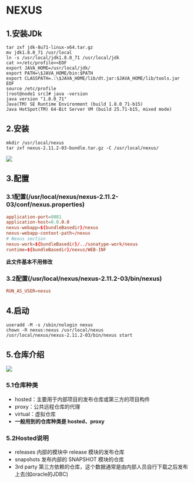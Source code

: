 # NEXUS
## 1.安装JDk
```shell
tar zxf jdk-8u71-linux-x64.tar.gz
mv jdk1.8.0_71 /usr/local
ln -s /usr/local/jdk1.8.0_71 /usr/local/jdk
cat >>/etc/profile<<EOF
export JAVA_HOME=/usr/local/jdk/
export PATH=\$JAVA_HOME/bin:$PATH 
export CLASSPATH=.:\$JAVA_HOME/lib/dt.jar:$JAVA_HOME/lib/tools.jar 
EOF
source /etc/profile
[root@node1 src]# java -version          
java version "1.8.0_71"
Java(TM) SE Runtime Environment (build 1.8.0_71-b15)
Java HotSpot(TM) 64-Bit Server VM (build 25.71-b15, mixed mode)
```
## 2.安装
```shell
mkdir /usr/local/nexus
tar zxf nexus-2.11.2-03-bundle.tar.gz -C /usr/local/nexus/
```
![](https://user-images.githubusercontent.com/12201941/28052536-495b0906-663e-11e7-9d39-291c1d4c66d0.png)
## 3.配置
### 3.1配置(/usr/local/nexus/nexus-2.11.2-03/conf/nexus.properties)
```conf
application-port=8081 
application-host=0.0.0.0 
nexus-webapp=${bundleBasedir}/nexus 
nexus-webapp-context-path=/nexus# Nexus section 
nexus-work=${bundleBasedir}/../sonatype-work/nexus 
runtime=${bundleBasedir}/nexus/WEB-INF
```
**此文件基本不用修改**
### 3.2配置(/usr/local/nexus/nexus-2.11.2-03/bin/nexus)
```conf
RUN_AS_USER=nexus
```
## 4.启动
```shell
useradd -M -s /sbin/nologin nexus
chown -R nexus:nexus /usr/local/nexus
/usr/local/nexus/nexus-2.11.2-03/bin/nexus start
```
## 5.仓库介绍
![](https://user-images.githubusercontent.com/12201941/28052872-06db73fc-6640-11e7-9586-c72f71ef8fec.png)
### 5.1仓库种类
* hosted：主要用于内部项目的发布仓库或第三方的项目构件
* proxy：公共远程仓库的代理
* virtual：虚拟仓库
* **一般用到的仓库种类是 hosted、proxy**

### 5.2Hosted说明

* releases 内部的模块中 release 模块的发布仓库
* snapshots 发布内部的 SNAPSHOT 模块的仓库
* 3rd party 第三方依赖的仓库，这个数据通常是由内部人员自行下载之后发布上去(如oracle的JDBC)